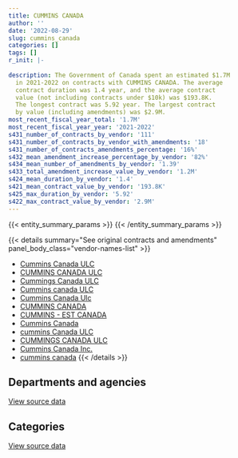 ```yaml
---
title: CUMMINS CANADA
author: ''
date: '2022-08-29'
slug: cummins_canada
categories: []
tags: []
r_init: |-
  
description: The Government of Canada spent an estimated $1.7M
  in 2021-2022 on contracts with CUMMINS CANADA. The average
  contract duration was 1.4 year, and the average contract
  value (not including contracts under $10k) was $193.8K.
  The longest contract was 5.92 year. The largest contract
  by value (including amendments) was $2.9M.
most_recent_fiscal_year_total: '1.7M'
most_recent_fiscal_year_year: '2021-2022'
s431_number_of_contracts_by_vendor: '111'
s431_number_of_contracts_by_vendor_with_amendments: '18'
s431_number_of_contracts_amendments_percentage: '16%'
s432_mean_amendment_increase_percentage_by_vendor: '82%'
s434_mean_number_of_amendments_by_vendor: '1.39'
s433_total_amendment_increase_value_by_vendor: '1.2M'
s424_mean_duration_by_vendor: '1.4'
s421_mean_contract_value_by_vendor: '193.8K'
s425_max_duration_by_vendor: '5.92'
s422_max_contract_value_by_vendor: '2.9M'
---
```


<script src="/rmarkdown-libs/htmlwidgets/htmlwidgets.js"></script>
<link href="/rmarkdown-libs/datatables-css/datatables-crosstalk.css" rel="stylesheet" />
<script src="/rmarkdown-libs/datatables-binding/datatables.js"></script>
<script src="/rmarkdown-libs/jquery/jquery-3.6.0.min.js"></script>
<link href="/rmarkdown-libs/dt-core-bootstrap/css/dataTables.bootstrap.min.css" rel="stylesheet" />
<link href="/rmarkdown-libs/dt-core-bootstrap/css/dataTables.bootstrap.extra.css" rel="stylesheet" />
<script src="/rmarkdown-libs/dt-core-bootstrap/js/jquery.dataTables.min.js"></script>
<script src="/rmarkdown-libs/dt-core-bootstrap/js/dataTables.bootstrap.min.js"></script>
<link href="/rmarkdown-libs/crosstalk/css/crosstalk.min.css" rel="stylesheet" />
<script src="/rmarkdown-libs/crosstalk/js/crosstalk.min.js"></script>
<script src="/rmarkdown-libs/htmlwidgets/htmlwidgets.js"></script>
<link href="/rmarkdown-libs/datatables-css/datatables-crosstalk.css" rel="stylesheet" />
<script src="/rmarkdown-libs/datatables-binding/datatables.js"></script>
<script src="/rmarkdown-libs/jquery/jquery-3.6.0.min.js"></script>
<link href="/rmarkdown-libs/dt-core-bootstrap/css/dataTables.bootstrap.min.css" rel="stylesheet" />
<link href="/rmarkdown-libs/dt-core-bootstrap/css/dataTables.bootstrap.extra.css" rel="stylesheet" />
<script src="/rmarkdown-libs/dt-core-bootstrap/js/jquery.dataTables.min.js"></script>
<script src="/rmarkdown-libs/dt-core-bootstrap/js/dataTables.bootstrap.min.js"></script>
<link href="/rmarkdown-libs/crosstalk/css/crosstalk.min.css" rel="stylesheet" />
<script src="/rmarkdown-libs/crosstalk/js/crosstalk.min.js"></script>

{{< entity_summary_params >}}
{{< /entity_summary_params >}}

{{< details summary="See original contracts and amendments" panel_body_class="vendor-names-list" >}}
- [Cummins Canada ULC](https://search.open.canada.ca/en/ct/?sort=contract_value_f%20desc&page=1&search_text=%22Cummins%20Canada%20ULC%22)
- [CUMMINS CANADA ULC](https://search.open.canada.ca/en/ct/?sort=contract_value_f%20desc&page=1&search_text=%22CUMMINS%20CANADA%20ULC%22)
- [Cummings Canada ULC](https://search.open.canada.ca/en/ct/?sort=contract_value_f%20desc&page=1&search_text=%22Cummings%20Canada%20ULC%22)
- [Cummins canada ULC](https://search.open.canada.ca/en/ct/?sort=contract_value_f%20desc&page=1&search_text=%22Cummins%20canada%20ULC%22)
- [Cummins Canada Ulc](https://search.open.canada.ca/en/ct/?sort=contract_value_f%20desc&page=1&search_text=%22Cummins%20Canada%20Ulc%22)
- [CUMMINS CANADA](https://search.open.canada.ca/en/ct/?sort=contract_value_f%20desc&page=1&search_text=%22CUMMINS%20CANADA%22)
- [CUMMINS - EST CANADA](https://search.open.canada.ca/en/ct/?sort=contract_value_f%20desc&page=1&search_text=%22CUMMINS%20-%20EST%20CANADA%22)
- [Cummins Canada](https://search.open.canada.ca/en/ct/?sort=contract_value_f%20desc&page=1&search_text=%22Cummins%20Canada%22)
- [cummins Canada ULC](https://search.open.canada.ca/en/ct/?sort=contract_value_f%20desc&page=1&search_text=%22cummins%20Canada%20ULC%22)
- [CUMMINGS CANADA ULC](https://search.open.canada.ca/en/ct/?sort=contract_value_f%20desc&page=1&search_text=%22CUMMINGS%20CANADA%20ULC%22)
- [Cummins Canada Inc.](https://search.open.canada.ca/en/ct/?sort=contract_value_f%20desc&page=1&search_text=%22Cummins%20Canada%20Inc.%22)
- [cummins canada](https://search.open.canada.ca/en/ct/?sort=contract_value_f%20desc&page=1&search_text=%22cummins%20canada%22)
{{< /details >}}

## Departments and agencies

<div id="htmlwidget-1" style="width:100%;height:auto;" class="datatables html-widget"></div>
<script type="application/json" data-for="htmlwidget-1">{"x":{"style":"bootstrap","filter":"none","vertical":false,"data":[["<a href=\"/departments/aafc-aac/\">Agriculture and Agri-Food Canada<\/a>","<a href=\"/departments/csa-asc/\">Canadian Space Agency<\/a>","<a href=\"/departments/csc-scc/\">Correctional Service of Canada<\/a>","<a href=\"/departments/dfo-mpo/\">Fisheries and Oceans Canada<\/a>","<a href=\"/departments/dnd-mdn/\">National Defence<\/a>","<a href=\"/departments/ec/\">Environment and Climate Change Canada<\/a>","<a href=\"/departments/hc-sc/\">Health Canada<\/a>","<a href=\"/departments/nrc-cnrc/\">National Research Council Canada<\/a>","<a href=\"/departments/pc/\">Parks Canada<\/a>","<a href=\"/departments/phac-aspc/\">Public Health Agency of Canada<\/a>","<a href=\"/departments/pwgsc-tpsgc/\">Public Services and Procurement Canada<\/a>","<a href=\"/departments/rcmp-grc/\">Royal Canadian Mounted Police<\/a>"],[12593.29,null,null,1311789.74,4054672.69,386224.97,68413.59,4165.44,90825,null,911378.93,31608.9],[12515.62,null,11404.84,273178.98,602722.78,389276.01,7957.17,18229.81,null,128336.25,1347382.06,null],[13116.09,14168.94,null,161330.75,4127996.53,326277.02,9522.51,28708.33,null,9959.46,1868392.68,null],[null,30826.4,null,60722.12,109082.31,295995.02,null,5925.03,2688.14,68966.34,1105241.22,null]],"container":"<table class=\"table table-striped table-hover row-border order-column display\">\n  <thead>\n    <tr>\n      <th>Department<\/th>\n      <th>2018-2019<\/th>\n      <th>2019-2020<\/th>\n      <th>2020-2021<\/th>\n      <th>2021-2022<\/th>\n    <\/tr>\n  <\/thead>\n<\/table>","options":{"order":[[4,"desc"]],"pageLength":10,"autoWidth":true,"columnDefs":[{"targets":1,"render":"function(data, type, row, meta) {\n    return type !== 'display' ? data : DTWidget.formatCurrency(data, \"$\", 2, 3, \",\", \".\", true, null);\n  }"},{"targets":2,"render":"function(data, type, row, meta) {\n    return type !== 'display' ? data : DTWidget.formatCurrency(data, \"$\", 2, 3, \",\", \".\", true, null);\n  }"},{"targets":3,"render":"function(data, type, row, meta) {\n    return type !== 'display' ? data : DTWidget.formatCurrency(data, \"$\", 2, 3, \",\", \".\", true, null);\n  }"},{"targets":4,"render":"function(data, type, row, meta) {\n    return type !== 'display' ? data : DTWidget.formatCurrency(data, \"$\", 2, 3, \",\", \".\", true, null);\n  }"},{"width":"16%","targets":[1,2,3,4]},{"className":"dt-right","targets":[1,2,3,4]}],"orderClasses":false}},"evals":["options.columnDefs.0.render","options.columnDefs.1.render","options.columnDefs.2.render","options.columnDefs.3.render"],"jsHooks":[]}</script>
<p class="text-right">
<a href="https://github.com/GoC-Spending/contracts-data/tree/main/data/out/vendors/cummins_canada/summary_by_fiscal_year_by_department.csv" class="source-data-link btn btn-link">View source data</a>
</p>

## Categories

<div id="htmlwidget-2" style="width:100%;height:auto;" class="datatables html-widget"></div>
<script type="application/json" data-for="htmlwidget-2">{"x":{"style":"bootstrap","filter":"none","vertical":false,"data":[["<a href=\"/categories/facilities_and_construction/\">Facilities and construction<\/a>","<a href=\"/categories/office_management/\">Office management<\/a>","<a href=\"/categories/defence/\">Defence<\/a>","<a href=\"/categories/professional_services/\">Professional services<\/a>","<a href=\"/categories/transportation_and_logistics/\">Transportation and logistics<\/a>","<a href=\"/categories/industrial_products_and_services/\">Industrial products and services<\/a>","<a href=\"/categories/security_and_protection/\">Security and protection<\/a>","<a href=\"/categories/human_capital/\">Human capital<\/a>"],[2380908.3,null,787056.46,null,31608.9,3647098.89,null,25000],[2075272.73,null,36256.38,null,12828.25,666646.16,null,null],[5074034.6,null,23193.86,14168.94,null,1427722.92,20352,null],[1495795.87,20543.25,12350.71,30826.4,null,108257.86,11672.5,null]],"container":"<table class=\"table table-striped table-hover row-border order-column display\">\n  <thead>\n    <tr>\n      <th>Category<\/th>\n      <th>2018-2019<\/th>\n      <th>2019-2020<\/th>\n      <th>2020-2021<\/th>\n      <th>2021-2022<\/th>\n    <\/tr>\n  <\/thead>\n<\/table>","options":{"order":[[4,"desc"]],"dom":"t","pageLength":30,"autoWidth":true,"columnDefs":[{"targets":1,"render":"function(data, type, row, meta) {\n    return type !== 'display' ? data : DTWidget.formatCurrency(data, \"$\", 2, 3, \",\", \".\", true, null);\n  }"},{"targets":2,"render":"function(data, type, row, meta) {\n    return type !== 'display' ? data : DTWidget.formatCurrency(data, \"$\", 2, 3, \",\", \".\", true, null);\n  }"},{"targets":3,"render":"function(data, type, row, meta) {\n    return type !== 'display' ? data : DTWidget.formatCurrency(data, \"$\", 2, 3, \",\", \".\", true, null);\n  }"},{"targets":4,"render":"function(data, type, row, meta) {\n    return type !== 'display' ? data : DTWidget.formatCurrency(data, \"$\", 2, 3, \",\", \".\", true, null);\n  }"},{"width":"16%","targets":[1,2,3,4]},{"className":"dt-right","targets":[1,2,3,4]}],"orderClasses":false,"lengthMenu":[10,25,30,50,100]}},"evals":["options.columnDefs.0.render","options.columnDefs.1.render","options.columnDefs.2.render","options.columnDefs.3.render"],"jsHooks":[]}</script>
<p class="text-right">
<a href="https://github.com/GoC-Spending/contracts-data/tree/main/data/out/vendors/cummins_canada/summary_by_fiscal_year_by_category.csv" class="source-data-link btn btn-link">View source data</a>
</p>

